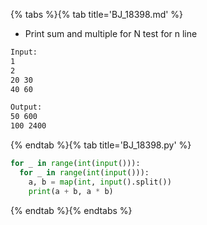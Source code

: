 {% tabs %}{% tab title='BJ_18398.md' %}

* Print sum and multiple for N test for n line

```txt
Input:
1
2
20 30
40 60

Output:
50 600
100 2400
```

{% endtab %}{% tab title='BJ_18398.py' %}

```py
for _ in range(int(input())):
  for _ in range(int(input())):
    a, b = map(int, input().split())
    print(a + b, a * b)
```

{% endtab %}{% endtabs %}
